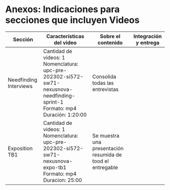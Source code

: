 <h1><strong>Anexos: Indicaciones para secciones que incluyen Videos</strong></h1>
<table>
<thead>
  <tr>
    <th>Sección</th>
    <th>Características del video</th>
    <th>Sobre el contenido</th>
    <th>Integración y entrega</th>
  </tr>
</thead>
<tbody>
  <tr>
    <td>Needfinding Interviews</td>
    <td>Cantidad de videos: 1<br>Nomenclatura: upc-pre-202302-si572-sw71-nexusnova-needfinding-sprint-1<br>Formato: mp4<br>Duración: 1:20:00</td>
    <td>Consolida todas las entrevistas</td>
    <td></td>
  </tr>
  <tr>
    <td>Exposition TB1</td>
    <td>Cantidad de videos: 1<br>Nomenclatura: upc-pre-202302-si572-sw71-nexusnova-expo-tb1<br>Formato: mp4<br>Duracion: 25:00</td>
    <td>Se muestra una presentación resumida de tood el entregable</td>
    <td></td>
  </tr>
</tbody>
</table>
